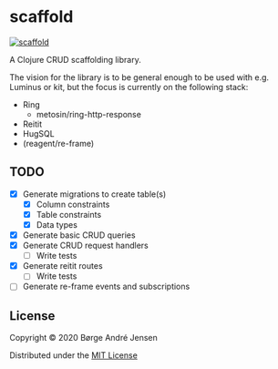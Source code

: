 # scaffold

[![scaffold](https://circleci.com/gh/imborge/scaffold.svg?style=svg)](https://circleci.com/gh/imborge/scaffold)

A Clojure CRUD scaffolding library.

The vision for the library is to be general enough to be used with e.g. Luminus or kit, 
but the focus is currently on the following stack:

- Ring
  - metosin/ring-http-response
- Reitit
- HugSQL
- (reagent/re-frame)

## TODO

- [x] Generate migrations to create table(s)
  - [x] Column constraints
  - [x] Table constraints
  - [x] Data types
- [x] Generate basic CRUD queries
- [x] Generate CRUD request handlers
  - [ ] Write tests
- [x] Generate reitit routes
  - [ ] Write tests
- [ ] Generate re-frame events and subscriptions

## License

Copyright © 2020 Børge André Jensen

Distributed under the [MIT License](http://opensource.org/licenses/MIT)
